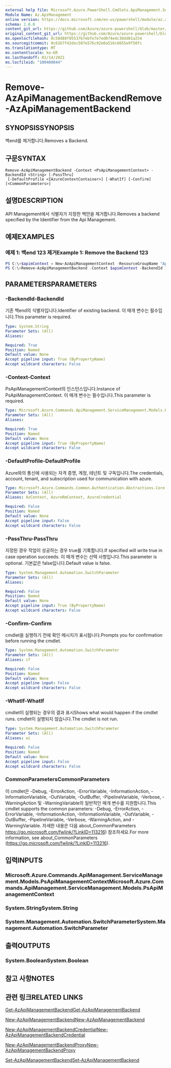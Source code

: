 ```yaml
---
external help file: Microsoft.Azure.PowerShell.Cmdlets.ApiManagement.ServiceManagement.dll-Help.xml
Module Name: Az.ApiManagement
online version: https://docs.microsoft.com/en-us/powershell/module/az.apimanagement/remove-azapimanagementbackend
schema: 2.0.0
content_git_url: https://github.com/Azure/azure-powershell/blob/master/src/ApiManagement/ApiManagement/help/Remove-AzApiManagementBackend.md
original_content_git_url: https://github.com/Azure/azure-powershell/blob/master/src/ApiManagement/ApiManagement/help/Remove-AzApiManagementBackend.md
ms.openlocfilehash: 0c50d88f05537b7ebfe7e7ed074e4c38dd01a254
ms.sourcegitcommit: 0c61b7f42dec507e576c92e0a516c6655e9f50fc
ms.translationtype: MT
ms.contentlocale: ko-KR
ms.lasthandoff: 02/14/2021
ms.locfileid: "100400844"
---
```

# <span data-ttu-id="69a3a-101">Remove-AzApiManagementBackend</span><span class="sxs-lookup"><span data-stu-id="69a3a-101">Remove-AzApiManagementBackend</span></span>

## <span data-ttu-id="69a3a-102">SYNOPSIS</span><span class="sxs-lookup"><span data-stu-id="69a3a-102">SYNOPSIS</span></span>
<span data-ttu-id="69a3a-103">백end를 제거합니다.</span><span class="sxs-lookup"><span data-stu-id="69a3a-103">Removes a Backend.</span></span>

## <span data-ttu-id="69a3a-104">구문</span><span class="sxs-lookup"><span data-stu-id="69a3a-104">SYNTAX</span></span>

```
Remove-AzApiManagementBackend -Context <PsApiManagementContext> -BackendId <String> [-PassThru]
 [-DefaultProfile <IAzureContextContainer>] [-WhatIf] [-Confirm] [<CommonParameters>]
```

## <span data-ttu-id="69a3a-105">설명</span><span class="sxs-lookup"><span data-stu-id="69a3a-105">DESCRIPTION</span></span>
<span data-ttu-id="69a3a-106">API Management에서 식별자가 지정한 백안을 제거합니다.</span><span class="sxs-lookup"><span data-stu-id="69a3a-106">Removes a backend specified by the Identifier from the Api Management.</span></span>

## <span data-ttu-id="69a3a-107">예제</span><span class="sxs-lookup"><span data-stu-id="69a3a-107">EXAMPLES</span></span>

### <span data-ttu-id="69a3a-108">예제 1: 백end 123 제거</span><span class="sxs-lookup"><span data-stu-id="69a3a-108">Example 1: Remove the Backend 123</span></span>
```powershell
PS C:\>$apimContext = New-AzApiManagementContext -ResourceGroupName "Api-Default-WestUS" -ServiceName "contoso"
PS C:\>Remove-AzApiManagementBackend -Context $apimContext -BackendId 123 -PassThru
```

## <span data-ttu-id="69a3a-109">PARAMETERS</span><span class="sxs-lookup"><span data-stu-id="69a3a-109">PARAMETERS</span></span>

### <span data-ttu-id="69a3a-110">-BackendId</span><span class="sxs-lookup"><span data-stu-id="69a3a-110">-BackendId</span></span>
<span data-ttu-id="69a3a-111">기존 백end의 식별자입니다.</span><span class="sxs-lookup"><span data-stu-id="69a3a-111">Identifier of existing backend.</span></span>
<span data-ttu-id="69a3a-112">이 매개 변수는 필수입니다.</span><span class="sxs-lookup"><span data-stu-id="69a3a-112">This parameter is required.</span></span>

```yaml
Type: System.String
Parameter Sets: (All)
Aliases:

Required: True
Position: Named
Default value: None
Accept pipeline input: True (ByPropertyName)
Accept wildcard characters: False
```

### <span data-ttu-id="69a3a-113">-Context</span><span class="sxs-lookup"><span data-stu-id="69a3a-113">-Context</span></span>
<span data-ttu-id="69a3a-114">PsApiManagementContext의 인스턴스입니다.</span><span class="sxs-lookup"><span data-stu-id="69a3a-114">Instance of PsApiManagementContext.</span></span>
<span data-ttu-id="69a3a-115">이 매개 변수는 필수입니다.</span><span class="sxs-lookup"><span data-stu-id="69a3a-115">This parameter is required.</span></span>

```yaml
Type: Microsoft.Azure.Commands.ApiManagement.ServiceManagement.Models.PsApiManagementContext
Parameter Sets: (All)
Aliases:

Required: True
Position: Named
Default value: None
Accept pipeline input: True (ByPropertyName)
Accept wildcard characters: False
```

### <span data-ttu-id="69a3a-116">-DefaultProfile</span><span class="sxs-lookup"><span data-stu-id="69a3a-116">-DefaultProfile</span></span>
<span data-ttu-id="69a3a-117">Azure와의 통신에 사용되는 자격 증명, 계정, 테넌트 및 구독입니다.</span><span class="sxs-lookup"><span data-stu-id="69a3a-117">The credentials, account, tenant, and subscription used for communication with azure.</span></span>

```yaml
Type: Microsoft.Azure.Commands.Common.Authentication.Abstractions.Core.IAzureContextContainer
Parameter Sets: (All)
Aliases: AzContext, AzureRmContext, AzureCredential

Required: False
Position: Named
Default value: None
Accept pipeline input: False
Accept wildcard characters: False
```

### <span data-ttu-id="69a3a-118">-PassThru</span><span class="sxs-lookup"><span data-stu-id="69a3a-118">-PassThru</span></span>
<span data-ttu-id="69a3a-119">지정된 경우 작업이 성공하는 경우 true를 기록합니다.</span><span class="sxs-lookup"><span data-stu-id="69a3a-119">If specified will write true in case operation succeeds.</span></span>
<span data-ttu-id="69a3a-120">이 매개 변수는 선택 사항입니다.</span><span class="sxs-lookup"><span data-stu-id="69a3a-120">This parameter is optional.</span></span>
<span data-ttu-id="69a3a-121">기본값은 false입니다.</span><span class="sxs-lookup"><span data-stu-id="69a3a-121">Default value is false.</span></span>

```yaml
Type: System.Management.Automation.SwitchParameter
Parameter Sets: (All)
Aliases:

Required: False
Position: Named
Default value: None
Accept pipeline input: True (ByPropertyName)
Accept wildcard characters: False
```

### <span data-ttu-id="69a3a-122">-Confirm</span><span class="sxs-lookup"><span data-stu-id="69a3a-122">-Confirm</span></span>
<span data-ttu-id="69a3a-123">cmdlet을 실행하기 전에 확인 메시지가 표시됩니다.</span><span class="sxs-lookup"><span data-stu-id="69a3a-123">Prompts you for confirmation before running the cmdlet.</span></span>

```yaml
Type: System.Management.Automation.SwitchParameter
Parameter Sets: (All)
Aliases: cf

Required: False
Position: Named
Default value: None
Accept pipeline input: False
Accept wildcard characters: False
```

### <span data-ttu-id="69a3a-124">-WhatIf</span><span class="sxs-lookup"><span data-stu-id="69a3a-124">-WhatIf</span></span>
<span data-ttu-id="69a3a-125">cmdlet이 실행되는 경우의 결과 표시</span><span class="sxs-lookup"><span data-stu-id="69a3a-125">Shows what would happen if the cmdlet runs.</span></span> <span data-ttu-id="69a3a-126">cmdlet이 실행되지 않습니다.</span><span class="sxs-lookup"><span data-stu-id="69a3a-126">The cmdlet is not run.</span></span>

```yaml
Type: System.Management.Automation.SwitchParameter
Parameter Sets: (All)
Aliases: wi

Required: False
Position: Named
Default value: None
Accept pipeline input: False
Accept wildcard characters: False
```

### <span data-ttu-id="69a3a-127">CommonParameters</span><span class="sxs-lookup"><span data-stu-id="69a3a-127">CommonParameters</span></span>
<span data-ttu-id="69a3a-128">이 cmdlet은 -Debug, -ErrorAction, -ErrorVariable, -InformationAction, -InformationVariable, -OutVariable, -OutBuffer, -PipelineVariable, -Verbose, -WarningAction 및 -WarningVariable의 일반적인 매개 변수를 지원합니다.</span><span class="sxs-lookup"><span data-stu-id="69a3a-128">This cmdlet supports the common parameters: -Debug, -ErrorAction, -ErrorVariable, -InformationAction, -InformationVariable, -OutVariable, -OutBuffer, -PipelineVariable, -Verbose, -WarningAction, and -WarningVariable.</span></span> <span data-ttu-id="69a3a-129">자세한 내용은 다음 about_CommonParameters https://go.microsoft.com/fwlink/?LinkID=113216) 참조하세요.</span><span class="sxs-lookup"><span data-stu-id="69a3a-129">For more information, see about_CommonParameters (https://go.microsoft.com/fwlink/?LinkID=113216).</span></span>

## <span data-ttu-id="69a3a-130">입력</span><span class="sxs-lookup"><span data-stu-id="69a3a-130">INPUTS</span></span>

### <span data-ttu-id="69a3a-131">Microsoft.Azure.Commands.ApiManagement.ServiceManagement.Models.PsApiManagementContext</span><span class="sxs-lookup"><span data-stu-id="69a3a-131">Microsoft.Azure.Commands.ApiManagement.ServiceManagement.Models.PsApiManagementContext</span></span>

### <span data-ttu-id="69a3a-132">System.String</span><span class="sxs-lookup"><span data-stu-id="69a3a-132">System.String</span></span>

### <span data-ttu-id="69a3a-133">System.Management.Automation.SwitchParameter</span><span class="sxs-lookup"><span data-stu-id="69a3a-133">System.Management.Automation.SwitchParameter</span></span>

## <span data-ttu-id="69a3a-134">출력</span><span class="sxs-lookup"><span data-stu-id="69a3a-134">OUTPUTS</span></span>

### <span data-ttu-id="69a3a-135">System.Boolean</span><span class="sxs-lookup"><span data-stu-id="69a3a-135">System.Boolean</span></span>

## <span data-ttu-id="69a3a-136">참고 사항</span><span class="sxs-lookup"><span data-stu-id="69a3a-136">NOTES</span></span>

## <span data-ttu-id="69a3a-137">관련 링크</span><span class="sxs-lookup"><span data-stu-id="69a3a-137">RELATED LINKS</span></span>

[<span data-ttu-id="69a3a-138">Get-AzApiManagementBackend</span><span class="sxs-lookup"><span data-stu-id="69a3a-138">Get-AzApiManagementBackend</span></span>](./Get-AzApiManagementBackend.md)

[<span data-ttu-id="69a3a-139">New-AzApiManagementBackend</span><span class="sxs-lookup"><span data-stu-id="69a3a-139">New-AzApiManagementBackend</span></span>](./New-AzApiManagementBackend.md)

[<span data-ttu-id="69a3a-140">New-AzApiManagementBackendCredential</span><span class="sxs-lookup"><span data-stu-id="69a3a-140">New-AzApiManagementBackendCredential</span></span>](./New-AzApiManagementBackendCredential.md)

[<span data-ttu-id="69a3a-141">New-AzApiManagementBackendProxy</span><span class="sxs-lookup"><span data-stu-id="69a3a-141">New-AzApiManagementBackendProxy</span></span>](./New-AzApiManagementBackendProxy.md)

[<span data-ttu-id="69a3a-142">Set-AzApiManagementBackend</span><span class="sxs-lookup"><span data-stu-id="69a3a-142">Set-AzApiManagementBackend</span></span>](./Set-AzApiManagementBackend.md)
